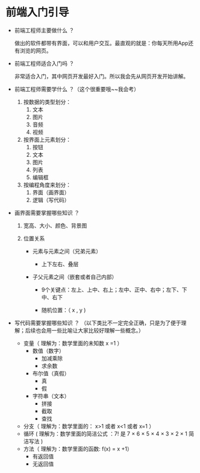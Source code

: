

# 前端入门引导

- 前端工程师主要做什么 ？

  做出的软件都带有界面，可以和用户交互。最直观的就是：你每天所用App还有浏览的网页。

  

- 前端工程师适合入门吗 ？

  非常适合入门，其中网页开发最好入门。所以我会先从网页开发开始讲解。

  

- 前端工程师需要学什么 ？（这个很重要哦~~我会考）

  1. 按数据的类型划分：
     1. 文本
     2. 图片
     3. 音频
     4. 视频
  2. 按界面上元素划分：
     1. 按钮
     2. 文本
     3. 图片
     4. 列表
     5. 编辑框
  3. 按编程角度来划分：
     1. 界面（画界面）
     2. 逻辑（写代码）

- 画界面需要掌握哪些知识 ？

  1. 宽高、大小、颜色、背景图

  2. 位置关系

     - 元素与元素之间（兄弟元素）

       - 上下左右、叠层

     - 子父元素之间（嵌套或者自己内部）

       - 9个关键点：左上、上中、右上；左中、正中、右中；左下、下中、右下

       - 随机位置：（ x , y )

         

- 写代码需要掌握哪些知识 ？ （以下类比不一定完全正确，只是为了便于理解；后续也会用一些比喻让大家比较好理解一些概念。）

  - 变量（ 理解为：数学里面的未知数 x =1 ）
    - 数值（数字）
      - 加减乘除
      - 求余数
    - 布尔值（真假）
      - 真
      - 假
    - 字符串（文本）
      - 拼接
      - 截取
      - 查找
  - 分支（ 理解为：数学里面的： x>1 或者 x<1 或者 x=1 ）
  - 循环  ( 理解为：数学里面的简洁公式 ：7! 是 7 × 6 × 5 × 4 × 3 × 2 × 1 简洁写法 )
  - 方法（ 理解为：数学里面的函数: f(x) = x +1）
    - 有返回值
    - 无返回值